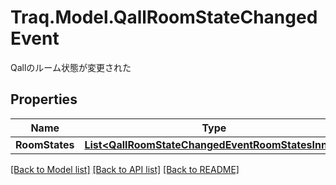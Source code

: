 # Traq.Model.QallRoomStateChangedEvent
Qallのルーム状態が変更された

## Properties

Name | Type | Description | Notes
------------ | ------------- | ------------- | -------------
**RoomStates** | [**List&lt;QallRoomStateChangedEventRoomStatesInner&gt;**](QallRoomStateChangedEventRoomStatesInner.md) |  | 

[[Back to Model list]](../README.md#documentation-for-models) [[Back to API list]](../README.md#documentation-for-api-endpoints) [[Back to README]](../README.md)

